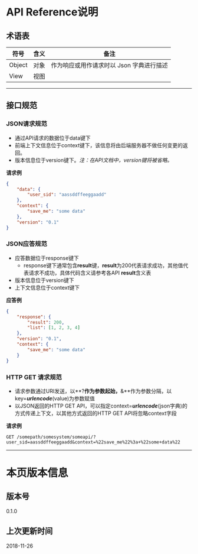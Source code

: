 # API Reference说明

## 术语表

| 符号   | 含义 | 备注                                     |
| ------ | ---- | ---------------------------------------- |
| Object | 对象 | 作为响应或用作请求时以 Json 字典进行描述 |
| View   | 视图 |                                          |

--------

## 接口规范

### JSON请求规范

* 通过API请求的数据位于data键下
* 前端上下文信息位于context键下，该信息将由后端服务器不做任何变更的返回。
* 版本信息位于version键下。*注：在API文档中，version键将被省略。*

**请求例**

```json
{
    "data": {
        "user_sid": "aassddffeeggaadd"
    },
    "context": {
        "save_me": "some data"
    },
    "version": "0.1"
}
```



### JSON应答规范

* 应答数据位于response键下
  * response键下通常包含**result**键，**result**为200代表请求成功，其他值代表请求不成功，具体代码含义请参考各API **result**含义表
* 版本信息位于version键下
* 上下文信息位于context键下

**应答例**

```json
{
    "response": {
        "result": 200,
        "list": [1, 2, 3, 4]
    },
    "version": "0.1",
    "context": {
        "save_me": "some data"
    }
}
```



### HTTP GET 请求规范

* 请求参数通过URI发送，以**?**作为参数起始，**&**作为参数分隔，以key=***urlencode***(value)为参数赋值
* 以JSON返回的HTTP GET API，可以指定context=***urlencode***(json字典)的方式传递上下文，以其他方式返回的HTTP GET API将忽略context字段

**请求例**

```http
GET /somepath/somesystem/someapi/?user_sid=aassddffeeggaadd&context=%22save_me%22%3a+%22some+data%22
```

------------

# 本页版本信息

## 版本号

0.1.0

## 上次更新时间

2018-11-26
